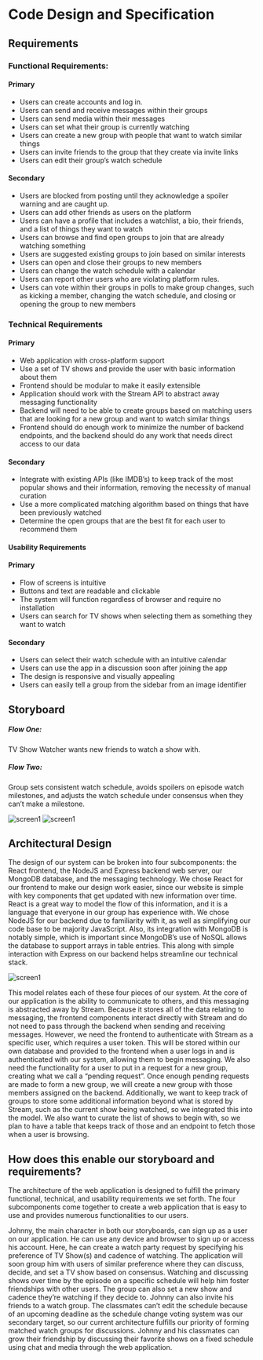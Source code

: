 # Code Design and Specification
## Requirements


### Functional Requirements:
#### Primary
* Users can create accounts and log in.
* Users can send and receive messages within their groups
* Users can send media within their messages
* Users can set what their group is currently watching
* Users can create a new group with people that want to watch similar things
* Users can invite friends to the group that they create via invite links
* Users can edit their group’s watch schedule

#### Secondary 
* Users are blocked from posting until they acknowledge a spoiler warning and are caught up.
* Users can add other friends as users on the platform
* Users can have a profile that includes a watchlist, a bio, their friends, and a list of things they want to watch
* Users can browse and find open groups to join that are already watching something
* Users are suggested existing groups to join based on similar interests
* Users can open and close their groups to new members
* Users can change the watch schedule with a calendar
* Users can report other users who are violating platform rules.
* Users can vote within their groups in polls to make group changes, such as kicking a member, changing the watch schedule, and closing or opening the group to new members

### Technical Requirements
#### Primary
* Web application with cross-platform support
* Use a set of TV shows and provide the user with basic information about them
* Frontend should be modular to make it easily extensible
* Application should work with the Stream API to abstract away messaging functionality
* Backend will need to be able to create groups based on matching users that are looking for a new group and want to watch similar things
* Frontend should do enough work to minimize the number of backend endpoints, and the backend should do any work that needs direct access to our data

#### Secondary
* Integrate with existing APIs (like IMDB’s) to keep track of the most popular shows and their information, removing the necessity of manual curation
* Use a more complicated matching algorithm based on things that have been previously watched
* Determine the open groups that are the best fit for each user to recommend them

#### Usability Requirements
#### Primary
* Flow of screens is intuitive
* Buttons and text are readable and clickable
* The system will function regardless of browser and require no installation
* Users can search for TV shows when selecting them as something they want to watch

#### Secondary
* Users can select their watch schedule with an intuitive calendar
* Users can use the app in a discussion soon after joining the app
* The design is responsive and visually appealing
* Users can easily tell a group from the sidebar from an image identifier


## Storyboard
##### Flow One: 
TV Show Watcher wants new friends to watch a show with. 
##### Flow Two: 
Group sets consistent watch schedule, avoids spoilers on episode watch milestones, and adjusts the watch schedule under consensus when they can’t make a milestone.

![screen1](../images/G4/Flow1_G4.png)
![screen1](../images/G4/Flow2_G4.png)

## Architectural Design
The design of our system can be broken into four subcomponents: the React frontend, the NodeJS and Express backend web server, our MongoDB database, and the messaging technology. We chose React for our frontend to make our design work easier, since our website is simple with key components that get updated with new information over time. React is a great way to model the flow of this information, and it is a language that everyone in our group has experience with. We chose NodeJS for our backend due to familiarity with it, as well as simplifying our code base to be majority JavaScript. Also, its integration with MongoDB is notably simple, which is important since MongoDB’s use of NoSQL allows the database to support arrays in table entries. This along with simple interaction with Express on our backend helps streamline our technical stack.

![screen1](../images/G4/Architecture_Design_G4.png)

This model relates each of these four pieces of our system. At the core of our application is the ability to communicate to others, and this messaging is abstracted away by Stream. Because it stores all of the data relating to messaging, the frontend components interact directly with Stream and do not need to pass through the backend when sending and receiving messages. However, we need the frontend to authenticate with Stream as a specific user, which requires a user token. This will be stored within our own database and provided to the frontend when a user logs in and is authenticated with our system, allowing them to begin messaging. We also need the functionality for a user to put in a request for a new group, creating what we call a “pending request”. Once enough pending requests are made to form a new group, we will create a new group with those members assigned on the backend. Additionally, we want to keep track of groups to store some additional information beyond what is stored by Stream, such as the current show being watched, so we integrated this into the model. We also want to curate the list of shows to begin with, so we plan to have a table that keeps track of those and an endpoint to fetch those when a user is browsing.
## How does this enable our storyboard and requirements?
The architecture of the web application is designed to fulfill the primary functional, technical, and usability requirements we set forth. The four subcomponents come together to create a web application that is easy to use and provides numerous functionalities to our users. 

Johnny, the main character in both our storyboards, can sign up as a user on our application. He can use any device and browser to sign up or access his account. Here, he can create a watch party request by specifying his preference of TV Show(s) and cadence of watching. The application will soon group him with users of similar preference where they can discuss, decide, and set a TV show based on consensus. Watching and discussing shows over time by the episode on a specific schedule will help him foster friendships with other users. The group can also set a new show and cadence they’re watching if they decide to. Johnny can also invite his friends to a watch group. The classmates can’t edit the schedule because of an upcoming deadline as the schedule change voting system was our secondary target, so our current architecture fulfills our priority of forming matched watch groups for discussions. Johnny and his classmates can grow their friendship by discussing their favorite shows on a fixed schedule using chat and media through the web application.
